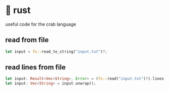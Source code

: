 # 🦀 rust

useful code for the crab language

## read from file

```rust
let input = fs::read_to_string("input.txt")?;
```

## read lines from file

```rust
let input: Result<Vec<String>, Error> = (fs::read("input.txt")?).lines().collect();
let input: Vec<String> = input.unwrap();
```
